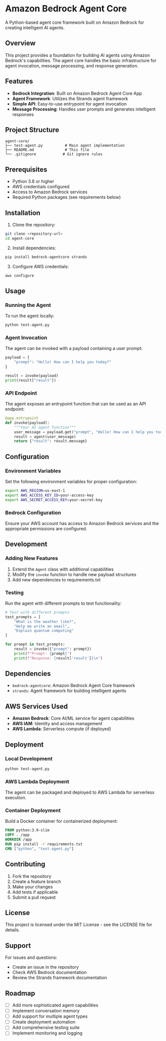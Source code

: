 # Amazon Bedrock Agent Core

A Python-based agent core framework built on Amazon Bedrock for creating intelligent AI agents.

## Overview

This project provides a foundation for building AI agents using Amazon Bedrock's capabilities. The agent core handles the basic infrastructure for agent invocation, message processing, and response generation.

## Features

- **Bedrock Integration**: Built on Amazon Bedrock Agent Core App
- **Agent Framework**: Utilizes the Strands agent framework
- **Simple API**: Easy-to-use entrypoint for agent invocation
- **Message Processing**: Handles user prompts and generates intelligent responses

## Project Structure

```
agent-core/
├── test-agent.py          # Main agent implementation
├── README.md              # This file
└── .gitignore            # Git ignore rules
```

## Prerequisites

- Python 3.8 or higher
- AWS credentials configured
- Access to Amazon Bedrock services
- Required Python packages (see requirements below)

## Installation

1. Clone the repository:
```bash
git clone <repository-url>
cd agent-core
```

2. Install dependencies:
```bash
pip install bedrock-agentcore strands
```

3. Configure AWS credentials:
```bash
aws configure
```

## Usage

### Running the Agent

To run the agent locally:

```bash
python test-agent.py
```

### Agent Invocation

The agent can be invoked with a payload containing a user prompt:

```python
payload = {
    "prompt": "Hello! How can I help you today?"
}

result = invoke(payload)
print(result["result"])
```

### API Endpoint

The agent exposes an entrypoint function that can be used as an API endpoint:

```python
@app.entrypoint
def invoke(payload):
    """Your AI agent function"""
    user_message = payload.get("prompt", "Hello! How can I help you today?")
    result = agent(user_message)
    return {"result": result.message}
```

## Configuration

### Environment Variables

Set the following environment variables for proper configuration:

```bash
export AWS_REGION=us-east-1
export AWS_ACCESS_KEY_ID=your-access-key
export AWS_SECRET_ACCESS_KEY=your-secret-key
```

### Bedrock Configuration

Ensure your AWS account has access to Amazon Bedrock services and the appropriate permissions are configured.

## Development

### Adding New Features

1. Extend the `Agent` class with additional capabilities
2. Modify the `invoke` function to handle new payload structures
3. Add new dependencies to requirements.txt

### Testing

Run the agent with different prompts to test functionality:

```python
# Test with different prompts
test_prompts = [
    "What is the weather like?",
    "Help me write an email",
    "Explain quantum computing"
]

for prompt in test_prompts:
    result = invoke({"prompt": prompt})
    print(f"Prompt: {prompt}")
    print(f"Response: {result['result']}\n")
```

## Dependencies

- `bedrock-agentcore`: Amazon Bedrock Agent Core framework
- `strands`: Agent framework for building intelligent agents

## AWS Services Used

- **Amazon Bedrock**: Core AI/ML service for agent capabilities
- **AWS IAM**: Identity and access management
- **AWS Lambda**: Serverless compute (if deployed)

## Deployment

### Local Development
```bash
python test-agent.py
```

### AWS Lambda Deployment
The agent can be packaged and deployed to AWS Lambda for serverless execution.

### Container Deployment
Build a Docker container for containerized deployment:

```dockerfile
FROM python:3.9-slim
COPY . /app
WORKDIR /app
RUN pip install -r requirements.txt
CMD ["python", "test-agent.py"]
```

## Contributing

1. Fork the repository
2. Create a feature branch
3. Make your changes
4. Add tests if applicable
5. Submit a pull request

## License

This project is licensed under the MIT License - see the LICENSE file for details.

## Support

For issues and questions:
- Create an issue in the repository
- Check AWS Bedrock documentation
- Review the Strands framework documentation

## Roadmap

- [ ] Add more sophisticated agent capabilities
- [ ] Implement conversation memory
- [ ] Add support for multiple agent types
- [ ] Create deployment automation
- [ ] Add comprehensive testing suite
- [ ] Implement monitoring and logging
